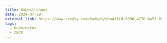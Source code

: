 ```yaml
---
title: Kubestronaut
date: 2024-07-29
external_link: https://www.credly.com/badges/dba4f1fd-6036-4270-ba5f-09f63f88ec8e
tags:
  - Kubernetes
  - CNCF
---
```

